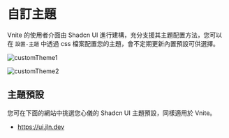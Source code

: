 # 自訂主題

Vnite 的使用者介面由 Shadcn UI 進行建構，充分支援其主題配置方法，您可以在 `設置-主題` 中透過 css 檔案配置您的主題，會不定期更新內置預設可供選擇。

![customTheme1](https://img.timero.xyz/i/2025/04/02/67ed28ddd7e27.webp)

![customTheme2](https://img.timero.xyz/i/2025/04/02/67ed28f963528.webp)

## 主題預設

您可在下面的網站中挑選您心儀的 Shadcn UI 主題預設，同樣適用於 Vnite。

- https://ui.jln.dev

